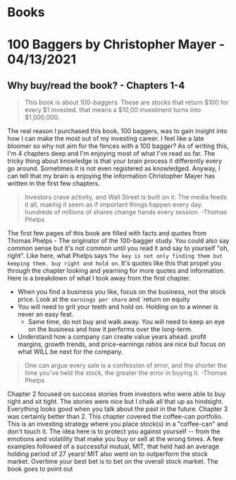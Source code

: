 # Books

# 100 Baggers by Christopher Mayer - 04/13/2021

## Why buy/read the book? - Chapters 1-4

> This book is about 100-baggers. These are stocks that return $100 for every $1 invested. that means a $10,00 investment turns into $1,000,000.

The real reason I purchased this book, 100 baggers, was to gain insight into how I can make the most out of my investing career. I feel like a late bloomer so why not aim for the fences with a 100 bagger? As of writing this, I'm 4 chapters deep and I'm enjoying most of what I've read so far. The tricky thing about knowledge is that your brain process it differently every go around. Sometimes it is not even registered as knowledged. Anyway, I can tell that my brain is enjoying the information Christopher Mayer has written in the first few chapters.

> Investors crave activity, and Wall Street is built on it. The media feeds it all, making it seem as if important things happen every day. hundreds of millions of shares change hands every session. -Thomas Phelps 

The first few pages of this book are filled with facts and quotes from Thomas Phelps - The originator of the 100-bagger study. You could also say common sense but it's not common until you read it and say to yourself "oh, right". Like here, what Phelps says `The key is not only finding them but keeping them. buy right and hold on`. It's quotes like this that propel you through the chapter looking and yearning for more quotes and information. Here is a breakdown of what I took away from the first chapter. 

* When you find a business you like, focus on the business, not the stock price. Look at the `earnings per share` and `return on equity
* You will need to grit your teeth and hold on. Holding on to a winner is never an easy feat.
  * Same time, do not buy and walk away. You will need to keep an eye on the business and how it performs over the long-term. 
* Understand how a company can create value years ahead. profit margins, growth trends, and price-earnings ratios are nice but focus on what WILL be next for the company.

> One can argue every sale is a confession of error, and the shorter the time you've held the stock, the greater the error in buying it. -Thomas Phelps

Chapter 2 focused on success stories from investors who were able to buy right and sit tight. The stories were nice but I chalk all that up as hindsight. Everything looks good when you talk about the past in the future. Chapter 3 was certainly better than 2. This chapter covered the coffee-can portfolio. This is an investing strategy where you place stock(s) in a "coffee-can" and don't touch it. The idea here is to protect you against yourself -- from the emotions and volatility that make you buy or sell at the wrong times. A few examples followed of a successful mutual, MIT, that held had an average holding period of 27 years! MIT also went on to outperform the stock market. Overtime your best bet is to bet on the overall stock market. The book goes to point out 

